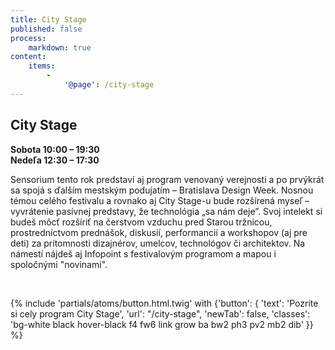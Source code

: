 ```yaml
---
title: City Stage
published: false
process:
    markdown: true
content:
    items:
        -
            '@page': /city-stage
---
```


## City Stage

<div class="bg-white-90 pa2 measure">
    <strong>Sobota 10:00 – 19:30</strong><br>
    <strong>Nedeľa 12:30 – 17:30</strong>
</div>

<p class="bg-white-90 pa2 measure">Sensorium tento rok predstaví aj program venovaný verejnosti a po prvýkrát sa spojá s ďalším mestským podujatím – Bratislava Design Week. Nosnou témou celého festivalu a rovnako aj City Stage-u bude rozšírená myseľ – vyvrátenie pasívnej predstavy, že technológia „sa nám deje”. Svoj intelekt si budeš môcť rozšíriť na čerstvom vzduchu pred Starou tržnicou, prostredníctvom prednášok, diskusií, performancií a workshopov (aj pre deti) za prítomnosti dizajnérov, umelcov, technológov či architektov. Na námestí nájdeš aj Infopoint s festivalovým programom a mapou i spoločnými "novinami".</p>

<br>

{% include 'partials/atoms/button.html.twig' with {'button': {
    'text': 'Pozrite si cely program City Stage',
    'url': "/city-stage",
    'newTab': false,
    'classes': 'bg-white black hover-black f4 fw6 link grow ba bw2 ph3 pv2 mb2 dib'
}} %}